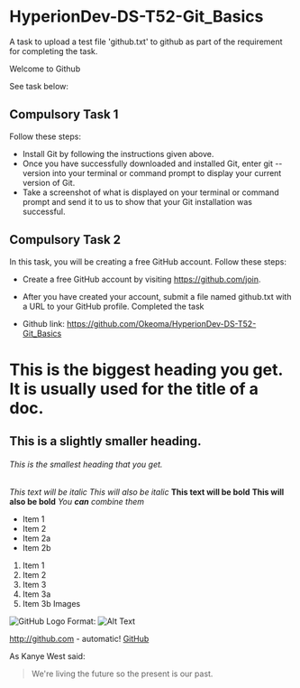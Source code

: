 # HyperionDev-DS-T52-Git_Basics
A task to upload a test file 'github.txt' to github as part of the requirement for completing the task.

Welcome to Github

See task below:
## Compulsory Task 1
Follow these steps:
- Install Git by following the instructions given above.
- Once you have successfully downloaded and installed Git, enter
git --version into your terminal or command prompt to display your
current version of Git.
- Take a screenshot of what is displayed on your terminal or command
prompt and send it to us to show that your Git installation was successful.
## Compulsory Task 2
In this task, you will be creating a free GitHub account.
Follow these steps:
- Create a free GitHub account by visiting https://github.com/join.
- After you have created your account, submit a file named github.txt with a
URL to your GitHub profile.
Completed the task

- Github link: https://github.com/Okeoma/HyperionDev-DS-T52-Git_Basics

# This is the biggest heading you get. It is usually used for the title of a doc.
## This is a slightly smaller heading.
###### This is the smallest heading that you get.

*This text will be italic*
_This will also be italic_
**This text will be bold**
__This will also be bold__
_You **can** combine them_

* Item 1
* Item 2
* Item 2a
* Item 2b

1. Item 1
1. Item 2
1. Item 3
1. Item 3a
1. Item 3b
Images

![GitHub Logo](/images/logo.png)
Format: ![Alt Text](url)

http://github.com - automatic!
[GitHub](http://github.com)

As Kanye West said:
> We're living the future so
> the present is our past.

